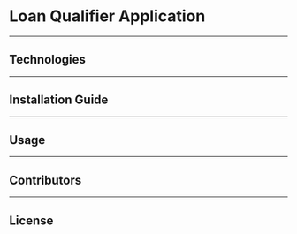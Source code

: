 # Loan Qualifier Application



---

## Technologies



---

## Installation Guide



---

## Usage


---

## Contributors


---

## License

